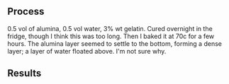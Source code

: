 ## Process

0.5 vol of alumina, 0.5 vol water, 3% wt gelatin. Cured overnight in the fridge, though I think this was too long. Then I baked it at 70c for a few hours. The alumina layer seemed to settle to the bottom, forming a dense layer; a layer of water floated above. I'm not sure why.

## Results

